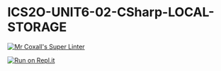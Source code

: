 # ICS2O-UNIT6-02-CSharp-LOCAL-STORAGE

[![Mr Coxall's Super Linter](https://github.com/Alex-Nelson-1/ICS2O-UNIT6-02-CSharp-LOCAL-STORAGE/workflows/Mr%20Coxall's%20Super%20Linter/badge.svg)](https://github.com/Alex-Nelson-1/ICS2O-UNIT6-02-CSharp-LOCAL-STORAGE/actions/)

[![Run on Repl.it](https://repl.it/badge/github/Alex-Nelson-1/ICS2O-UNIT6-02-CSharp-LOCAL-STORAGE)](https://repl.it/github/Alex-Nelson-1/ICS2O-UNIT6-02-CSharp-LOCAL-STORAGE)
